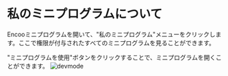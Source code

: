 # 私のミニプログラムについて

Encooミニプログラムを開いて、"私のミニプログラム"メニューをクリックします。ここで権限が付与されたすべてのミニプログラムを見ることができます。

"ミニプログラムを使用"ボタンをクリックすることで、ミニプログラムを開くことができます。
![devmode](https://docimages.blob.core.chinacloudapi.cn/images/Kris/Apps/usepanel20201120.png)
